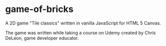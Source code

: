 # game-of-bricks

A 2D game "Tile classics" written in vanilla JavaScript for HTML 5 Canvas.

The game was written while taking a course on Udemy created by Chris DeLeon,
game developer educator. 

